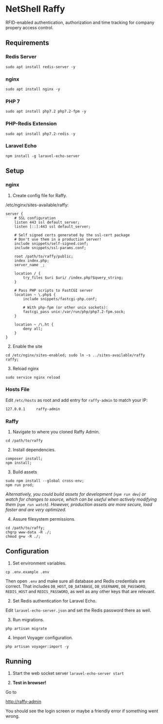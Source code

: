 # NetShell Raffy
RFID-enabled authentication, authorization and time tracking for company propery access control.

## Requirements

### Redis Server
`sudo apt install redis-server -y`

### nginx
`sudo apt install nginx -y`

### PHP 7
`sudo apt install php7.2 php7.2-fpm -y`

### PHP-Redis Extension
`sudo apt install php7.2-redis -y`

### Laravel Echo
`npm install -g laravel-echo-server`

## Setup

### nginx
1. Create config file for Raffy.

/etc/nginx/sites-available/raffy:
```
server {
	# SSL configuration
	listen 443 ssl default_server;
	listen [::]:443 ssl default_server;

	# Self signed certs generated by the ssl-cert package
	# Don't use them in a production server!
	include snippets/self-signed.conf;
	include snippets/ssl-params.conf;

	root /path/to/raffy/public;
	index index.php;
	server_name _;

	location / {
		try_files $uri $uri/ /index.php?$query_string;
	}

	# Pass PHP scripts to FastCGI server
	location ~ \.php$ {
		include snippets/fastcgi-php.conf;
	
		# With php-fpm (or other unix sockets):
		fastcgi_pass unix:/var/run/php/php7.2-fpm.sock;
	}

	location ~ /\.ht {
		deny all;
	}
}
```

2. Enable the site

`cd /etc/nginx/sites-enabled; sudo ln -s ../sites-available/raffy raffy;`

3. Reload nginx

`sudo service nginx reload`

### Hosts File
Edit `/etc/hosts` as root and add entry for `raffy-admin` to match your IP:
```
127.0.0.1     raffy-admin
```

### Raffy
1. Navigate to where you cloned Raffy Admin.

`cd /path/to/raffy`

2. Install dependencies.
```
composer install;
npm install;
```

3. Build assets
```
sudo npm install --global cross-env;
npm run prod;
```
*Alternatively, you could build assets for development (`npm run dev`) or watch for changes to source, which can be useful when actively modifying them (`npm run watch`). However, production assets are more secure, load faster and are very optimized.*

4. Assure filesystem permissions.

```
cd /path/to/raffy;
chgrp www-data -R ./;
chmod g+w -R ./;
```

## Configuration
1. Set environment variables.

`cp .env.example .env`

Then open `.env` and make sure all database and Redis credentials are correct. That includes `DB_HOST`, `DB_DATABASE`, `DB_USERNAME`, `DB_PASSWORD`, `REDIS_HOST` and `REDIS_PASSWORD`, as well as any other keys that are relevant.

2. Set Redis authentication for Laravel Echo. 

Edit `laravel-echo-server.json` and set the Redis password there as well.

3. Run migrations.

`php artisan migrate`

4. Import Voyager configuration.

`php artisan voyager:import -y`

## Running
1. Start the web socket server
`laravel-echo-server start`

2. **Test in browser!**

Go to

[http://raffy-admin](http://raffy-admin)

You should see the login screen or maybe a friendly error if something went wrong.
